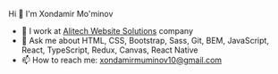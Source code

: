  Hi 👋 I'm Xondamir Mo'minov

- 🔭 I work at [Alitech Website Solutions](https://alitech.uz/) company
- 💬 Ask me about HTML, CSS, Bootstrap, Sass, Git, BEM, JavaScript, React, TypeScript, Redux, Canvas, React Native
- 📫 How to reach me: xondamirmuminov10@gmail.com

